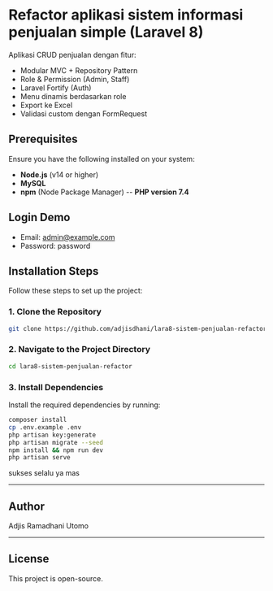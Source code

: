 # Refactor aplikasi sistem informasi penjualan simple (Laravel 8)

Aplikasi CRUD penjualan dengan fitur:
- Modular MVC + Repository Pattern
- Role & Permission (Admin, Staff)
- Laravel Fortify (Auth)
- Menu dinamis berdasarkan role
- Export ke Excel
- Validasi custom dengan FormRequest

## Prerequisites

Ensure you have the following installed on your system:

- **Node.js** (v14 or higher)
- **MySQL**
- **npm** (Node Package Manager)
-- **PHP version 7.4**

## Login Demo
- Email: admin@example.com
- Password: password

## Installation Steps

Follow these steps to set up the project:

### 1. Clone the Repository
```bash
git clone https://github.com/adjisdhani/lara8-sistem-penjualan-refactor
```

### 2. Navigate to the Project Directory
```bash
cd lara8-sistem-penjualan-refactor
```

### 3. Install Dependencies
Install the required dependencies by running:
```bash
composer install
cp .env.example .env
php artisan key:generate
php artisan migrate --seed
npm install && npm run dev
php artisan serve
```

sukses selalu ya mas 

---

## Author

Adjis Ramadhani Utomo

---

## License
This project is open-source.